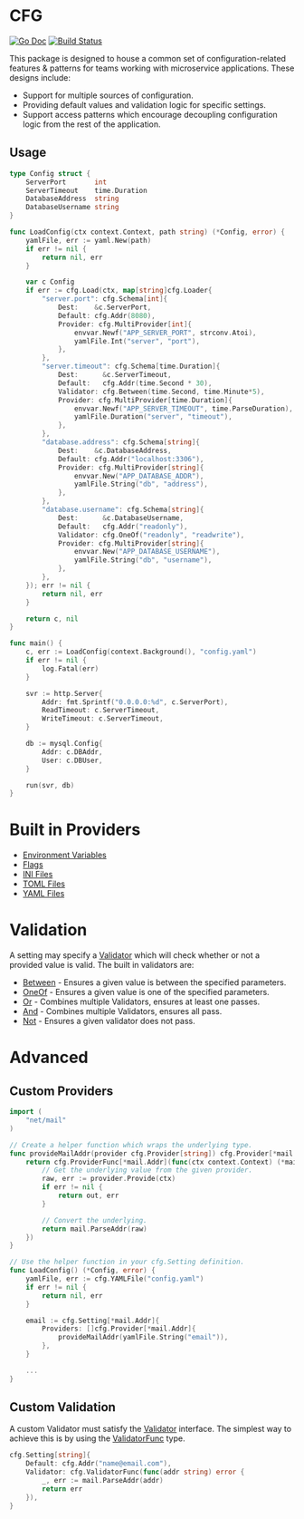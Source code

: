 # CFG

[![Go Doc](https://godoc.org/github.com/zpatrick/cfg?status.svg)](https://godoc.org/github.com/zpatrick/cfg)
[![Build Status](https://github.com/zpatrick/cfg/actions/workflows/tests.yaml/badge.svg?branch=main)](https://github.com/zpatrick/cfg/actions/workflows/tests.yaml?query=branch%3Amain)

This package is designed to house a common set of configuration-related features & patterns for teams working with microservice applications. These designs include:

- Support for multiple sources of configuration.
- Providing default values and validation logic for specific settings.
- Support access patterns which encourage decoupling configuration logic from the rest of the application. 

## Usage

```go
type Config struct {
	ServerPort       int
	ServerTimeout    time.Duration
	DatabaseAddress  string
	DatabaseUsername string
}

func LoadConfig(ctx context.Context, path string) (*Config, error) {
	yamlFile, err := yaml.New(path)
	if err != nil {
		return nil, err
	}

	var c Config
	if err := cfg.Load(ctx, map[string]cfg.Loader{
		"server.port": cfg.Schema[int]{
			Dest:    &c.ServerPort,
			Default: cfg.Addr(8080),
			Provider: cfg.MultiProvider[int]{
				envvar.Newf("APP_SERVER_PORT", strconv.Atoi),
				yamlFile.Int("server", "port"),
			},
		},
		"server.timeout": cfg.Schema[time.Duration]{
			Dest:      &c.ServerTimeout,
			Default:   cfg.Addr(time.Second * 30),
			Validator: cfg.Between(time.Second, time.Minute*5),
			Provider: cfg.MultiProvider[time.Duration]{
				envvar.Newf("APP_SERVER_TIMEOUT", time.ParseDuration),
				yamlFile.Duration("server", "timeout"),
			},
		},
		"database.address": cfg.Schema[string]{
			Dest:    &c.DatabaseAddress,
			Default: cfg.Addr("localhost:3306"),
			Provider: cfg.MultiProvider[string]{
				envvar.New("APP_DATABASE_ADDR"),
				yamlFile.String("db", "address"),
			},
		},
		"database.username": cfg.Schema[string]{
			Dest:      &c.DatabaseUsername,
			Default:   cfg.Addr("readonly"),
			Validator: cfg.OneOf("readonly", "readwrite"),
			Provider: cfg.MultiProvider[string]{
				envvar.New("APP_DATABASE_USERNAME"),
				yamlFile.String("db", "username"),
			},
		},
	}); err != nil {
		return nil, err
	}

	return c, nil
}

func main() {
	c, err := LoadConfig(context.Background(), "config.yaml")
	if err != nil {
		log.Fatal(err)
	}

	svr := http.Server{
		Addr: fmt.Sprintf("0.0.0.0:%d", c.ServerPort),
		ReadTimeout: c.ServerTimeout,
		WriteTimeout: c.ServerTimeout,
	}

	db := mysql.Config{
		Addr: c.DBAddr,
		User: c.DBUser,
	}

	run(svr, db)
}
```


# Built in Providers

- [Environment Variables](https://pkg.go.dev/github.com/zpatrick/cfg#EnvVar)
- [Flags](https://pkg.go.dev/github.com/zpatrick/cfg#Flag)
- [INI Files](https://pkg.go.dev/github.com/zpatrick/cfg#INIFile)
- [TOML Files](https://pkg.go.dev/github.com/zpatrick/cfg#TOMLFile)
- [YAML Files](https://pkg.go.dev/github.com/zpatrick/cfg#YAMLFile)


# Validation
A setting may specify a [Validator](https://pkg.go.dev/github.com/zpatrick/cfg#Validator) which will check whether or not a provided value is valid.
The built in validators are:

- [Between](https://pkg.go.dev/github.com/zpatrick/cfg#Between) - Ensures a given value is between the specified parameters.
- [OneOf](https://pkg.go.dev/github.com/zpatrick/cfg#OneOf) - Ensures a given value is one of the specified parameters.
- [Or](https://pkg.go.dev/github.com/zpatrick/cfg#Or) - Combines multiple Validators, ensures at least one passes.
- [And](https://pkg.go.dev/github.com/zpatrick/cfg#And) - Combines multiple Validators, ensures all pass.
- [Not](https://pkg.go.dev/github.com/zpatrick/cfg#Not) - Ensures a given validator does not pass.

# Advanced

## Custom Providers

```go
import (
	"net/mail"
)

// Create a helper function which wraps the underlying type.
func provideMailAddr(provider cfg.Provider[string]) cfg.Provider[*mail.Addr] {
	return cfg.ProviderFunc[*mail.Addr](func(ctx context.Context) (*mail.Addr, error) {
		// Get the underlying value from the given provider.
		raw, err := provider.Provide(ctx)
		if err != nil {
			return out, err
		}

		// Convert the underlying.
		return mail.ParseAddr(raw)
	})
}

// Use the helper function in your cfg.Setting definition.
func LoadConfig() (*Config, error) {
	yamlFile, err := cfg.YAMLFile("config.yaml")
	if err != nil {
		return nil, err
	}

	email := cfg.Setting[*mail.Addr]{
		Providers: []cfg.Provider[*mail.Addr]{
			provideMailAddr(yamlFile.String("email")),
		},
	}

	...
}
```

## Custom Validation
A custom Validator must satisfy the [Validator](https://pkg.go.dev/github.com/zpatrick/cfg#Validator) interface.
The simplest way to achieve this is by using the [ValidatorFunc](https://pkg.go.dev/github.com/zpatrick/cfg#ValidatorFunc) type.

```go
cfg.Setting[string]{
	Default: cfg.Addr("name@email.com"),
	Validator: cfg.ValidatorFunc(func(addr string) error {
		_, err := mail.ParseAddr(addr)
		return err
	}),
}
```
